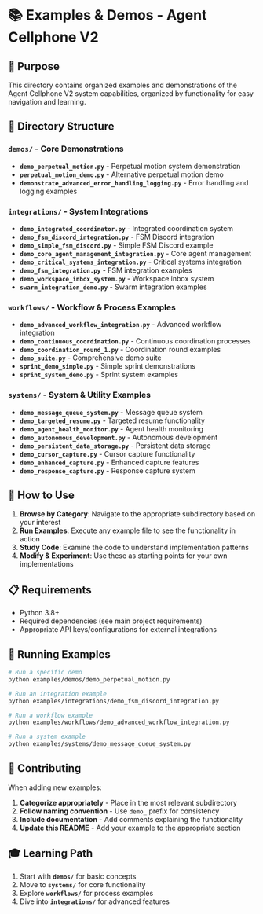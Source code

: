 # 📚 Examples & Demos - Agent Cellphone V2

## 🎯 **Purpose**
This directory contains organized examples and demonstrations of the Agent Cellphone V2 system capabilities, organized by functionality for easy navigation and learning.

## 📁 **Directory Structure**

### **`demos/`** - Core Demonstrations
- **`demo_perpetual_motion.py`** - Perpetual motion system demonstration
- **`perpetual_motion_demo.py`** - Alternative perpetual motion demo
- **`demonstrate_advanced_error_handling_logging.py`** - Error handling and logging examples

### **`integrations/`** - System Integrations
- **`demo_integrated_coordinator.py`** - Integrated coordination system
- **`demo_fsm_discord_integration.py`** - FSM Discord integration
- **`demo_simple_fsm_discord.py`** - Simple FSM Discord example
- **`demo_core_agent_management_integration.py`** - Core agent management
- **`demo_critical_systems_integration.py`** - Critical systems integration
- **`demo_fsm_integration.py`** - FSM integration examples
- **`demo_workspace_inbox_system.py`** - Workspace inbox system
- **`swarm_integration_demo.py`** - Swarm integration examples

### **`workflows/`** - Workflow & Process Examples
- **`demo_advanced_workflow_integration.py`** - Advanced workflow integration
- **`demo_continuous_coordination.py`** - Continuous coordination processes
- **`demo_coordination_round_1.py`** - Coordination round examples
- **`demo_suite.py`** - Comprehensive demo suite
- **`sprint_demo_simple.py`** - Simple sprint demonstrations
- **`sprint_system_demo.py`** - Sprint system examples

### **`systems/`** - System & Utility Examples
- **`demo_message_queue_system.py`** - Message queue system
- **`demo_targeted_resume.py`** - Targeted resume functionality
- **`demo_agent_health_monitor.py`** - Agent health monitoring
- **`demo_autonomous_development.py`** - Autonomous development
- **`demo_persistent_data_storage.py`** - Persistent data storage
- **`demo_cursor_capture.py`** - Cursor capture functionality
- **`demo_enhanced_capture.py`** - Enhanced capture features
- **`demo_response_capture.py`** - Response capture system

## 🚀 **How to Use**

1. **Browse by Category**: Navigate to the appropriate subdirectory based on your interest
2. **Run Examples**: Execute any example file to see the functionality in action
3. **Study Code**: Examine the code to understand implementation patterns
4. **Modify & Experiment**: Use these as starting points for your own implementations

## 📋 **Requirements**
- Python 3.8+
- Required dependencies (see main project requirements)
- Appropriate API keys/configurations for external integrations

## 🔧 **Running Examples**
```bash
# Run a specific demo
python examples/demos/demo_perpetual_motion.py

# Run an integration example
python examples/integrations/demo_fsm_discord_integration.py

# Run a workflow example
python examples/workflows/demo_advanced_workflow_integration.py

# Run a system example
python examples/systems/demo_message_queue_system.py
```

## 📝 **Contributing**
When adding new examples:
1. **Categorize appropriately** - Place in the most relevant subdirectory
2. **Follow naming convention** - Use `demo_` prefix for consistency
3. **Include documentation** - Add comments explaining the functionality
4. **Update this README** - Add your example to the appropriate section

## 🎓 **Learning Path**
1. Start with **`demos/`** for basic concepts
2. Move to **`systems/`** for core functionality
3. Explore **`workflows/`** for process examples
4. Dive into **`integrations/`** for advanced features

